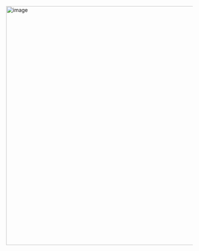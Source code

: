 <img width="907" height="646" alt="image" src="https://github.com/user-attachments/assets/7355bdf9-8dfb-452f-ba33-9ec87449916a" />

